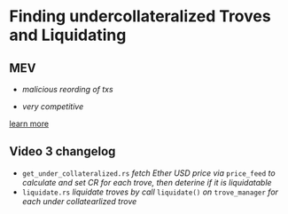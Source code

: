 # Finding undercollateralized Troves and Liquidating

## MEV

- _malicious reording of txs_

- _very competitive_

[learn more](https://blog.chain.link/what-is-miner-extractable-value-mev/)

## Video 3 changelog

- `get_under_collateralized.rs`
  _fetch Ether USD price via_ `price_feed` _to calculate and set CR for each trove, then deterine if it is liquidatable_
- `liquidate.rs`
  _liquidate troves by call_ `liquidate()` _on_ `trove_manager` _for each under collatearlized trove_
